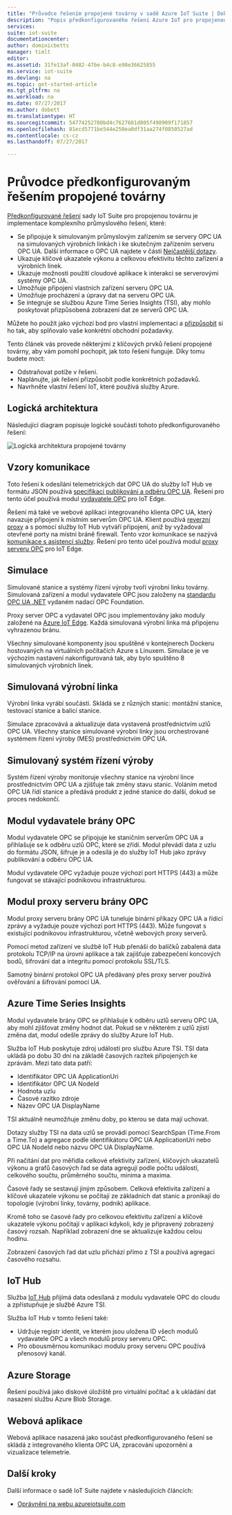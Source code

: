 ```yaml
---
title: "Průvodce řešením propojené továrny v sadě Azure IoT Suite | Dokumentace Microsoftu"
description: "Popis předkonfigurovaného řešení Azure IoT pro propojenou továrnu a jeho architektura."
services: 
suite: iot-suite
documentationcenter: 
author: dominicbetts
manager: timlt
editor: 
ms.assetid: 31fe13af-0482-47be-b4c8-e98e36625855
ms.service: iot-suite
ms.devlang: na
ms.topic: get-started-article
ms.tgt_pltfrm: na
ms.workload: na
ms.date: 07/27/2017
ms.author: dobett
ms.translationtype: HT
ms.sourcegitcommit: 54774252780bd4c7627681d805f498909f171857
ms.openlocfilehash: 81ecd5771be544e250ea0df31aa274f0850527ad
ms.contentlocale: cs-cz
ms.lasthandoff: 07/27/2017

---
```

# <a name="connected-factory-preconfigured-solution-walkthrough"></a>Průvodce předkonfigurovaným řešením propojené továrny

[Předkonfigurované řešení][lnk-preconfigured-solutions] sady IoT Suite pro propojenou továrnu je implementace komplexního průmyslového řešení, které:

* Se připojuje k simulovaným průmyslovým zařízením se servery OPC UA na simulovaných výrobních linkách i ke skutečným zařízením serveru OPC UA. Další informace o OPC UA najdete v části [Nejčastější dotazy][lnk-faq].
* Ukazuje klíčové ukazatele výkonu a celkovou efektivitu těchto zařízení a výrobních linek.
* Ukazuje možnosti použití cloudové aplikace k interakci se serverovými systémy OPC UA.
* Umožňuje připojení vlastních zařízení serveru OPC UA.
* Umožňuje procházení a úpravy dat na serveru OPC UA.
* Se integruje se službou Azure Time Series Insights (TSI), aby mohlo poskytovat přizpůsobená zobrazení dat ze serverů OPC UA.

Můžete ho použít jako výchozí bod pro vlastní implementaci a [přizpůsobit][lnk-customize] si ho tak, aby splňovalo vaše konkrétní obchodní požadavky.

Tento článek vás provede některými z klíčových prvků řešení propojené továrny, aby vám pomohl pochopit, jak toto řešení funguje. Díky tomu budete moct:

* Odstraňovat potíže v řešení.
* Naplánujte, jak řešení přizpůsobit podle konkrétních požadavků.
* Navrhněte vlastní řešení IoT, které používá služby Azure.

## <a name="logical-architecture"></a>Logická architektura

Následující diagram popisuje logické součásti tohoto předkonfigurovaného řešení:

![Logická architektura propojené továrny][connected-factory-logical]

## <a name="communication-patterns"></a>Vzory komunikace

Toto řešení k odesílání telemetrických dat OPC UA do služby IoT Hub ve formátu JSON používá [specifikaci publikování a odběru OPC UA](https://opcfoundation.org/news/opc-foundation-news/opc-foundation-announces-support-of-publish-subscribe-for-opc-ua/). Řešení pro tento účel používá modul [vydavatele OPC](https://github.com/Azure/iot-edge-opc-publisher) pro IoT Edge.

Řešení má také ve webové aplikaci integrovaného klienta OPC UA, který navazuje připojení k místním serverům OPC UA. Klient používá [reverzní proxy](https://wikipedia.org/wiki/Reverse_proxy) a s pomocí služby IoT Hub vytváří připojení, aniž by vyžadoval otevřené porty na místní bráně firewall. Tento vzor komunikace se nazývá [komunikace s asistencí služby](https://blogs.msdn.microsoft.com/clemensv/2014/02/09/service-assisted-communication-for-connected-devices/). Řešení pro tento účel používá modul [proxy serveru OPC](https://github.com/Azure/iot-edge-opc-proxy/) pro IoT Edge.


## <a name="simulation"></a>Simulace

Simulované stanice a systémy řízení výroby tvoří výrobní linku továrny. Simulovaná zařízení a modul vydavatele OPC jsou založeny na [standardu OPC UA .NET][lnk-OPC-UA-NET-Standard] vydaném nadací OPC Foundation.

Proxy server OPC a vydavatel OPC jsou implementovány jako moduly založené na [Azure IoT Edge][lnk-Azure-IoT-Gateway]. Každá simulovaná výrobní linka má připojenu vyhrazenou bránu.

Všechny simulované komponenty jsou spuštěné v kontejnerech Dockeru hostovaných na virtuálních počítačích Azure s Linuxem. Simulace je ve výchozím nastavení nakonfigurovaná tak, aby bylo spuštěno 8 simulovaných výrobních linek.

## <a name="simulated-production-line"></a>Simulovaná výrobní linka

Výrobní linka vyrábí součásti. Skládá se z různých stanic: montážní stanice, testovací stanice a balicí stanice.

Simulace zpracovává a aktualizuje data vystavená prostřednictvím uzlů OPC UA. Všechny stanice simulované výrobní linky jsou orchestrované systémem řízení výroby (MES) prostřednictvím OPC UA.

## <a name="simulated-manufacturing-execution-system"></a>Simulovaný systém řízení výroby

Systém řízení výroby monitoruje všechny stanice na výrobní lince prostřednictvím OPC UA a zjišťuje tak změny stavu stanic. Voláním metod OPC UA řídí stanice a předává produkt z jedné stanice do další, dokud se proces nedokončí.

## <a name="gateway-opc-publisher-module"></a>Modul vydavatele brány OPC

Modul vydavatele OPC se připojuje ke staničním serverům OPC UA a přihlašuje se k odběru uzlů OPC, které se zřídí. Modul převádí data z uzlu do formátu JSON, šifruje je a odesílá je do služby IoT Hub jako zprávy publikování a odběru OPC UA.

Modul vydavatele OPC vyžaduje pouze výchozí port HTTPS (443) a může fungovat se stávající podnikovou infrastrukturou.

## <a name="gateway-opc-proxy-module"></a>Modul proxy serveru brány OPC

Modul proxy serveru brány OPC UA tuneluje binární příkazy OPC UA a řídicí zprávy a vyžaduje pouze výchozí port HTTPS (443). Může fungovat s existující podnikovou infrastrukturou, včetně webových proxy serverů.

Pomocí metod zařízení ve službě IoT Hub přenáší do balíčků zabalená data protokolu TCP/IP na úrovni aplikace a tak zajišťuje zabezpečení koncových bodů, šifrování dat a integritu pomocí protokolu SSL/TLS.

Samotný binární protokol OPC UA předávaný přes proxy server používá ověřování a šifrování pomocí UA.

## <a name="azure-time-series-insights"></a>Azure Time Series Insights

Modul vydavatele brány OPC se přihlašuje k odběru uzlů serveru OPC UA, aby mohl zjišťovat změny hodnot dat. Pokud se v některém z uzlů zjistí změna dat, modul odešle zprávy do služby Azure IoT Hub.

Služba IoT Hub poskytuje zdroj událostí pro službu Azure TSI. TSI data ukládá po dobu 30 dní na základě časových razítek připojených ke zprávám. Mezi tato data patří:

* Identifikátor OPC UA ApplicationUri
* Identifikátor OPC UA NodeId
* Hodnota uzlu
* Časové razítko zdroje
* Název OPC UA DisplayName

TSI aktuálně neumožňuje změnu doby, po kterou se data mají uchovat.

Dotazy služby TSI na data uzlů se provádí pomocí SearchSpan (Time.From a Time.To) a agregace podle identifikátoru OPC UA ApplicationUri nebo OPC UA NodeId nebo názvu OPC UA DisplayName.

Při načítání dat pro měřidla celkové efektivity zařízení, klíčových ukazatelů výkonu a grafů časových řad se data agregují podle počtu událostí, celkového součtu, průměrného součtu, minima a maxima.

Časové řady se sestavují jiným způsobem. Celková efektivita zařízení a klíčové ukazatele výkonu se počítají ze základních dat stanic a pronikají do topologie (výrobní linky, továrny, podnik) aplikace.

Kromě toho se časové řady pro celkovou efektivitu zařízení a klíčové ukazatele výkonu počítají v aplikaci kdykoli, kdy je připravený zobrazený časový rozsah. Například zobrazení dne se aktualizuje každou celou hodinu.

Zobrazení časových řad dat uzlu přichází přímo z TSI a používá agregaci časového rozsahu.

## <a name="iot-hub"></a>IoT Hub
Služba [IoT Hub][lnk-IoT Hub] přijímá data odesílaná z modulu vydavatele OPC do cloudu a zpřístupňuje je službě Azure TSI. 

Služba IoT Hub v tomto řešení také:
- Udržuje registr identit, ve kterém jsou uložena ID všech modulů vydavatele OPC a všech modulů proxy serveru OPC.
- Pro obousměrnou komunikaci modulu proxy serveru OPC používá přenosový kanál.

## <a name="azure-storage"></a>Azure Storage
Řešení používá jako diskové úložiště pro virtuální počítač a k ukládání dat nasazení službu Azure Blob Storage.

## <a name="web-app"></a>Webová aplikace
Webová aplikace nasazená jako součást předkonfigurovaného řešení se skládá z integrovaného klienta OPC UA, zpracování upozornění a vizualizace telemetrie.

## <a name="next-steps"></a>Další kroky

Další informace o sadě IoT Suite najdete v následujících článcích:

* [Oprávnění na webu azureiotsuite.com][lnk-permissions]

[connected-factory-logical]:media/iot-suite-connected-factory-walkthrough/cf-logical-architecture.png

[lnk-preconfigured-solutions]: iot-suite-what-are-preconfigured-solutions.md
[lnk-customize]: iot-suite-guidance-on-customizing-preconfigured-solutions.md
[lnk-IoT Hub]: https://azure.microsoft.com/documentation/services/iot-hub/
[lnk-direct-methods]: ../iot-hub/iot-hub-devguide-direct-methods.md
[lnk-OPC-UA-NET-Standard]:https://github.com/OPCFoundation/UA-.NETStandardLibrary
[lnk-Azure-IoT-Gateway]: https://github.com/azure/iot-edge
[lnk-permissions]: iot-suite-permissions.md
[lnk-faq]: iot-suite-faq.md
